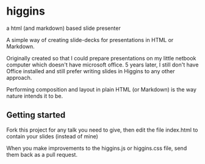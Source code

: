 # higgins
a html (and markdown) based slide presenter

A simple way of creating slide-decks for presentations in HTML or Markdown.

Originally created so that I could prepare presentations on my little netbook computer which doesn't have microsoft office. 5 years later, I still don't have Office installed and still prefer writing slides in Higgins to any other approach.

Performing composition and layout in plain HTML (or Markdown) is the way nature intends it to be.

## Getting started

Fork this project for any talk you need to give, then edit the file index.html to contain your slides (instead of mine)

When you make improvements to the higgins.js or higgins.css file, send them back as a pull request.
